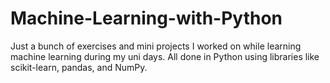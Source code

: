 # Machine-Learning-with-Python
Just a bunch of exercises and mini projects I worked on while learning machine learning during my uni days. All done in Python using libraries like scikit-learn, pandas, and NumPy.

